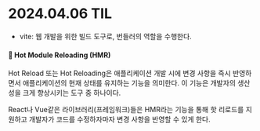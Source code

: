 # 2024.04.06 TIL

- vite: 웹 개발을 위한 빌드 도구로, 번들러의 역할을 수행한다.

#### 📌 Hot Module Reloading (HMR)

Hot Reload 또는 Hot Reloading은 애플리케이션 개발 시에 변경 사항을 즉시 반영하면서 애플리케이션의 현재 상태를 유지하는 기능을 의미한다. 이 기능은 개발자의 생산성을 크게 향상시키는 도구 중 하나이다.

React나 Vue같은 라이브러리(프레임워크)들은 HMR라는 기능을 통해 핫 리로드를 지원하고 개발자가 코드를 수정하자마자 변경 사항을 반영할 수 있게 한다.
